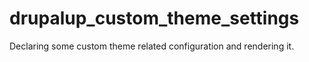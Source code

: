 # drupalup_custom_theme_settings
Declaring some custom theme related configuration and rendering it.
